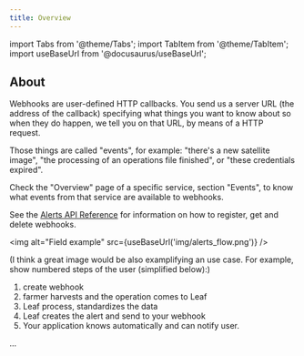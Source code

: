```yaml
---
title: Overview
---
```


import Tabs from '@theme/Tabs';
import TabItem from '@theme/TabItem';
import useBaseUrl from '@docusaurus/useBaseUrl';

## About

Webhooks are user-defined HTTP callbacks. You send us a server URL (the address of
the callback) specifying what things you want to know about so when they do happen,
we tell you on that URL, by means of a HTTP request.

Those things are called "events", for example: "there's a new satellite image",
"the processing of an operations file finished", or "these credentials expired".

Check the "Overview" page of a specific service, section "Events", to know what
events from that service are available to webhooks.

See the [Alerts API Reference][alerts_endpoints] for information on how to
register, get and delete webhooks.


<img alt="Field example" src={useBaseUrl('img/alerts_flow.png')} />

(I think a great image would be also examplifying an use case. For example, 
show numbered steps of the user (simplified below):)

1. create webhook
1. farmer harvests and the operation comes to Leaf
1. Leaf process, standardizes the data
1. Leaf creates the alert and send to your webhook
1. Your application knows automatically and can notify user.

...


[alerts_endpoints]: alerts_endpoints.md
